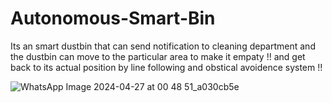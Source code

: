 # Autonomous-Smart-Bin
Its an smart dustbin that can send notification to cleaning department and the dustbin can move to the particular area to make it empaty !! and get back to its actual position by line following and obstical avoidence system !!


![WhatsApp Image 2024-04-27 at 00 48 51_a030cb5e](https://github.com/amanj-123/Autonomous-Smart-Bin/assets/160044063/91006127-9d5d-485b-a385-3a854b873b91)
